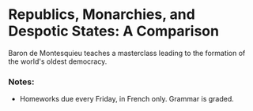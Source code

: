 # Republics, Monarchies, and Despotic States: A Comparison
Baron de Montesquieu teaches a masterclass leading to the formation of the world's oldest democracy.
### Notes:
- Homeworks due every Friday, in French only. Grammar is graded. 